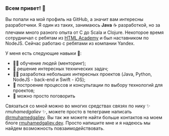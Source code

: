 ### Всем привет! 👋

Вы попали на мой профиль на GitHub, а значит вам интересны разработчики. Я один из таких, занимаюсь **Java** ☕️ разработкой, но за плечами много разного опыта от C до Scala и Clojure. Некоторое время сотрудничал с ребятам из [HTML Academy](https://htmlacademy.ru/study) и был наставником по NodeJS. Сейчас работаю с ребятами из компании Yandex.

У меня есть следующие навыки 🧠:

- 🧙‍♂️ обучение людей (менторинг);
- 🦾 решение интересных технических задач;
- 👨‍💻 разработка небольших интересных проектов (Java, Python, NodeJS - back-end и Swift - iOS);
- 🤯 построение процессов и консультации по выбору технологий для проектов;
- 💬 можно просто поговорить

Связаться со мной можно во многих средствах связях по нику ✨ _rmuhamedgaliev_ ✨, можете просто в телеграме написать [@rmuhamedgaliev](https://t.me/rmuhamedgaliev). Вы так же можете найти больше контактов на моем блоге [rmuhamedgaliev.dev](https://rmuhamedgaliev.dev). Просто напишите мне и я надеюсь мы найдем возможность повзаимодействовать.

